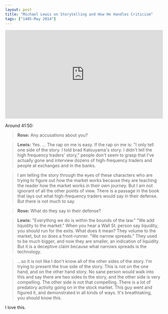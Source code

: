 ```yaml
---
layout: post
title: "Michael Lewis on Storytelling and How He Handles Criticism"
tags: ["1405-May 2014"]
---
```


<iframe width="512" height="288" src="http://www.hulu.com/embed.html?eid=jgtzav3jz5j90_f3dnlira&partner=charlierose&url=http%3A%2F%2Fwww.hulu.com%2Fwatch%2F616823" frameborder="0" scrolling="no" webkitAllowFullScreen mozallowfullscreen allowfullscreen></iframe>

Around 41:50:

> **Rose:** Any accusations about you?

> **Lewis:** Yes. ... The rap on me is easy. If the rap on me is: "I only tell one side of the story. I told brad Katsuyama's story. I didn't tell the high frequency traders' story," people don't seem to grasp that I've actually gone and interview dozens of high-frequency traders and people at exchanges and in the banks.

> I am telling the story through the eyes of these characters who are trying to figure out how the market works because they are teaching the reader how the market works in their own journey. But I am not ignorant of all the other points of view. There is a passage in the book that lays out what high-frequency traders would say in their defense. But there is not much to say.

> **Rose:** What do they say in their defense?

> **Lewis:** "Everything we do is within the bounds of the law." "We add liquidity to the market." When you hear a Wall St. person say liquidity, you should run for the exits. What does it mean? They volume to the market, but so does a front-runner. "We narrow spreads." They used to be much bigger, and now they are smaller, an indication of liquidity. But it is a deceptive claim because what narrows spreads is the technology.

> ...so it is not like I don't know all of the other sides of the story. I'm trying to present the true side of the story. This is not on the one hand, and on the other hand story. No sane person would walk into this and say there are two sides to the story, and the other side is very compelling. The other side is not that compelling. There is a lot of predatory activity going on in the stock market. This guy went and figured it, and demonstrated in all kinds of ways. It's breathtaking, you should know this.

I love this.
